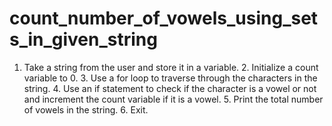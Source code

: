 # count_number_of_vowels_using_sets_in_given_string
1. Take a string from the user and store it in a variable. 2. Initialize a count variable to 0. 3. Use a for loop to traverse through the characters in the string. 4. Use an if statement to check if the character is a vowel or not and increment the count variable if it is a vowel. 5. Print the total number of vowels in the string. 6. Exit.
